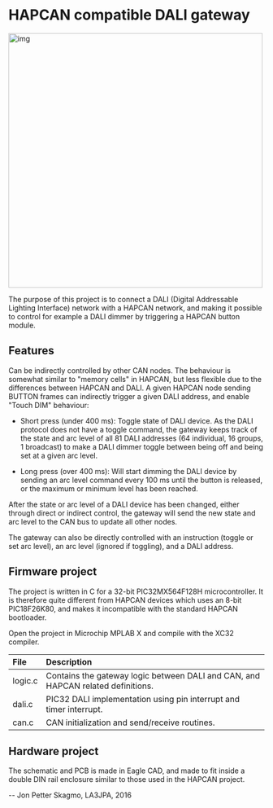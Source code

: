 HAPCAN compatible DALI gateway
==============================

<img src="https://github.com/skagmo/hapcan-contribution/blob/master/dali-gateway/img/pcb.jpg" alt="img" style="width:500">

The purpose of this project is to connect a DALI (Digital Addressable Lighting Interface) network with a HAPCAN network, and making it possible to control for example a DALI dimmer by triggering a HAPCAN button module.

Features
--------

Can be indirectly controlled by other CAN nodes. The behaviour is somewhat similar to "memory cells" in HAPCAN, but less flexible due to the differences between HAPCAN and DALI. A given HAPCAN node sending BUTTON frames can indirectly trigger a given DALI address, and enable "Touch DIM" behaviour:

- Short press (under 400 ms): Toggle state of DALI device. As the DALI protocol does not have a toggle command, the gateway keeps track of the state and arc level of all 81 DALI addresses (64 individual, 16 groups, 1 broadcast) to make a DALI dimmer toggle between being off and being set at a given arc level.

- Long press (over 400 ms): Will start dimming the DALI device by sending an arc level command every 100 ms until the button is released, or the maximum or minimum level has been reached.

After the state or arc level of a DALI device has been changed, either through direct or indirect control, the gateway will send the new state and arc level to the CAN bus to update all other nodes.

The gateway can also be directly controlled with an instruction (toggle or set arc level), an arc level (ignored if toggling), and a DALI address.

Firmware project
----------------

The project is written in C for a 32-bit PIC32MX564F128H microcontroller. It is therefore quite different from HAPCAN devices which uses an 8-bit PIC18F26K80, and makes it incompatible with the standard HAPCAN bootloader.

Open the project in Microchip MPLAB X and compile with the XC32 compiler.

| File       | Description |
|:------     |:----------- |
| logic.c    | Contains the gateway logic between DALI and CAN, and HAPCAN related definitions. |
| dali.c     | PIC32 DALI implementation using pin interrupt and timer interrupt. |
| can.c      | CAN initialization and send/receive routines. |

Hardware project
----------------

The schematic and PCB is made in Eagle CAD, and made to fit inside a double DIN rail enclosure similar to those used in the HAPCAN project.

--
Jon Petter Skagmo, LA3JPA, 2016
